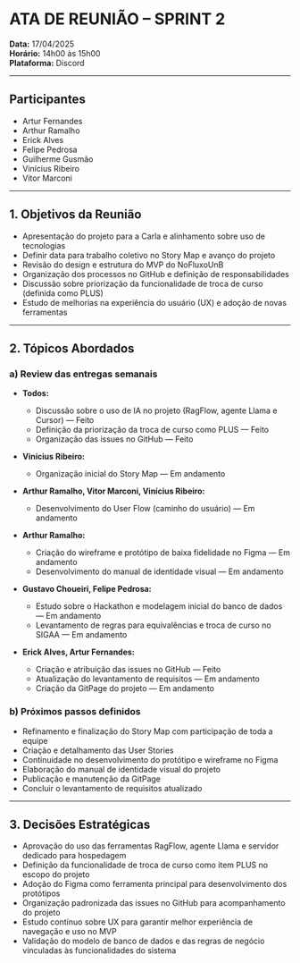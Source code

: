 # ATA DE REUNIÃO – SPRINT 2

**Data:** 17/04/2025  
**Horário:** 14h00 às 15h00  
**Plataforma:** Discord  

---

## Participantes

- Artur Fernandes  
- Arthur Ramalho  
- Erick Alves  
- Felipe Pedrosa  
- Guilherme Gusmão  
- Vinícius Ribeiro  
- Vitor Marconi  

---

## 1. Objetivos da Reunião

- Apresentação do projeto para a Carla e alinhamento sobre uso de tecnologias  
- Definir data para trabalho coletivo no Story Map e avanço do projeto  
- Revisão do design e estrutura do MVP do NoFluxoUnB  
- Organização dos processos no GitHub e definição de responsabilidades  
- Discussão sobre priorização da funcionalidade de troca de curso (definida como PLUS)  
- Estudo de melhorias na experiência do usuário (UX) e adoção de novas ferramentas  

---

## 2. Tópicos Abordados

### a) Review das entregas semanais

- **Todos:**  
  - Discussão sobre o uso de IA no projeto (RagFlow, agente Llama e Cursor) — Feito  
  - Definição da priorização da troca de curso como PLUS — Feito  
  - Organização das issues no GitHub — Feito  

- **Vinícius Ribeiro:**  
  - Organização inicial do Story Map — Em andamento  

- **Arthur Ramalho, Vitor Marconi, Vinícius Ribeiro:**  
  - Desenvolvimento do User Flow (caminho do usuário) — Em andamento  

- **Arthur Ramalho:**  
  - Criação do wireframe e protótipo de baixa fidelidade no Figma — Em andamento  
  - Desenvolvimento do manual de identidade visual — Em andamento  

- **Gustavo Choueiri, Felipe Pedrosa:**  
  - Estudo sobre o Hackathon e modelagem inicial do banco de dados — Em andamento  
  - Levantamento de regras para equivalências e troca de curso no SIGAA — Em andamento  

- **Erick Alves, Artur Fernandes:**  
  - Criação e atribuição das issues no GitHub — Feito  
  - Atualização do levantamento de requisitos — Em andamento  
  - Criação da GitPage do projeto — Em andamento  

### b) Próximos passos definidos

- Refinamento e finalização do Story Map com participação de toda a equipe  
- Criação e detalhamento das User Stories  
- Continuidade no desenvolvimento do protótipo e wireframe no Figma  
- Elaboração do manual de identidade visual do projeto  
- Publicação e manutenção da GitPage  
- Concluir o levantamento de requisitos atualizado  

---

## 3. Decisões Estratégicas

- Aprovação do uso das ferramentas RagFlow, agente Llama e servidor dedicado para hospedagem  
- Definição da funcionalidade de troca de curso como item PLUS no escopo do projeto  
- Adoção do Figma como ferramenta principal para desenvolvimento dos protótipos  
- Organização padronizada das issues no GitHub para acompanhamento do projeto  
- Estudo contínuo sobre UX para garantir melhor experiência de navegação e uso no MVP  
- Validação do modelo de banco de dados e das regras de negócio vinculadas às funcionalidades do sistema  
